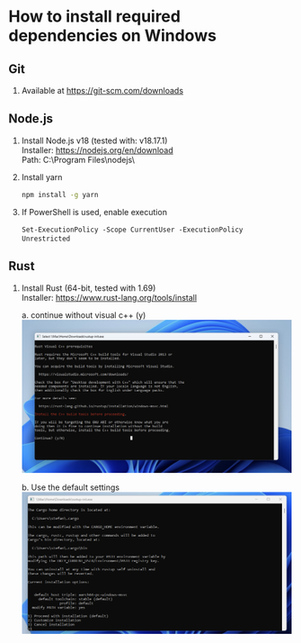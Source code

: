 # How to install required dependencies on Windows

## Git

1. Available at https://git-scm.com/downloads

## Node.js

1. Install Node.js v18 (tested with: v18.17.1) \
   Installer: https://nodejs.org/en/download \
   Path: C:\Program Files\nodejs\

2. Install yarn

   ```bash
   npm install -g yarn
   ```

3. If PowerShell is used, enable execution
   ```pwsh
   Set-ExecutionPolicy -Scope CurrentUser -ExecutionPolicy Unrestricted
   ```

## Rust

1. Install Rust (64-bit, tested with 1.69) \
   Installer: https://www.rust-lang.org/tools/install

   a. continue without visual c++ (y)
   ![Skip C++ install](./images/win-rust-install-1.png)

   b. Use the default settings
   ![Default Settings](./images/win-rust-install-2.png)
